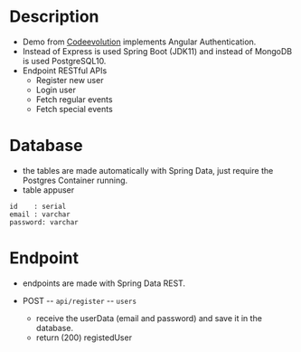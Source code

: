 Description
===========

* Demo from [Codeevolution](https://www.youtube.com/watch?v=ozXGkqpzo_A&list=PLC3y8-rFHvwg2RBz6UplKTGIXREj9dV0G&index=1) implements Angular Authentication.
* Instead of Express is used Spring Boot (JDK11) and instead of MongoDB is used PostgreSQL10.
* Endpoint RESTful APIs
    * Register new user
    * Login user
    * Fetch regular events
    * Fetch special events


Database
===========

* the tables are made automatically with Spring Data, just require the Postgres Container running.
* table appuser

```
id    : serial
email : varchar
password: varchar
```

Endpoint
===========

* endpoints are made with Spring Data REST.

* POST -- `api/register`  -- `users`
    * receive the userData (email and password) and save it in the database.
    * return (200) registedUser


